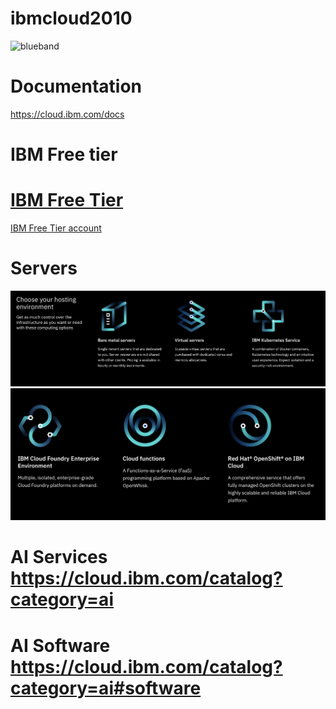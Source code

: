 # ibmcloud2010

<img src="https://farm5.staticflickr.com/4503/37148677233_71edc5a37b_o.png" width="1041" height="53" alt="blueband">

# Documentation

https://cloud.ibm.com/docs

# IBM Free tier

# [IBM Free Tier](https://www.ibm.com/cloud/free/)

<a href="https://youtu.be/T3hcBnkJYLw">IBM Free Tier account</a>

# Servers

<img src="servers.png">

<img src="servers1.png">

# AI Services https://cloud.ibm.com/catalog?category=ai

# AI Software  https://cloud.ibm.com/catalog?category=ai#software
